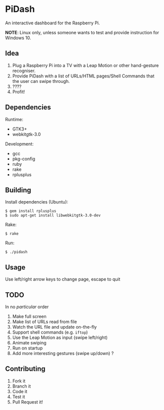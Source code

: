 PiDash
======

An interactive dashboard for the Raspberry Pi.

__NOTE__: Linux only, unless someone wants to test and provide instruction for Windows 10.

Idea
----

1. Plug a Raspberry Pi into a TV with a Leap Motion or other hand-gesture recogniser.
2. Provide PiDash with a list of URLs/HTML pages/Shell Commands that the user can swipe through.
3. ????
4. Profit!

Dependencies
-------------

Runtime:
* GTK3+
* webkitgtk-3.0

Development:
* gcc
* pkg-config
* ruby
* rake
* rplusplus


Building
--------

Install dependencies (Ubuntu):

    $ gem install rplusplus
    $ sudo apt-get install libwebkitgtk-3.0-dev

Rake:

    $ rake

Run:

    $ ./pidash

Usage
-----

Use left/right arrow keys to change page, escape to quit

TODO
----

In no _particular_ order
1. Make full screen
1. Make list of URLs read from file
1. Watch the URL file and update on-the-fly
1. Support shell commands (e.g. `iftop`)
1. Use the Leap Motion as input (swipe left/right)
1. Animate swiping
1. Run on startup
1. Add more interesting gestures (swipe up/down) ?

Contributing
------------

1. Fork it
1. Branch it
1. Code it
1. Test it
1. Pull Request it!
